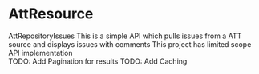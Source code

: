 # AttResource
AttRepositoryIssues
This is a simple API which pulls issues from a ATT source and displays issues with comments 
This project has limited scope API implementation  
TODO: Add Pagination for results 
TODO: Add Caching 


